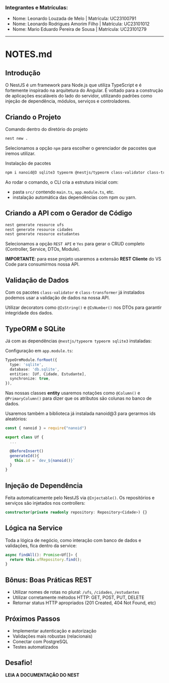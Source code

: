 ### Integrantes e Matrículas:
- Nome: Leonardo Louzada de Melo | Matrícula: UC23100791
- Nome: Leonardo Rodrigues Amorim Filho | Matrícula: UC23101012
- Nome: Mario Eduardo Pereira de Sousa | Matrícula: UC23101279

---

# NOTES.md

## Introdução

O NestJS é um framework para Node.js que utiliza TypeScript e é fortemente inspirado na arquitetura do Angular. É voltado para a construção de aplicações escaláveis do lado do servidor, utilizando padrões como injeção de dependência, módulos, serviços e controladores.

## Criando o Projeto

Comando dentro do diretório do projeto

```bash
nest new .
```
Selecionamos a opção `npm` para escolher o gerenciador de pacostes que iremos utilizar.

Instalação de pacotes

```bash
npm i nanoid@3 sqlite3 typeorm @nestjs/typeorm class-validator class-transformer
```

Ao rodar o comando, o CLI cria a estrutura inicial com:
- pasta `src/` contendo `main.ts`, `app.module.ts`, etc.
- instalação automática das dependências com npm ou yarn.

## Criando a API com o Gerador de Código

```bash
nest generate resource ufs
nest generate resource cidades
nest generate resource estudantes
```

Selecionamos a opção `REST API` e `Yes` para gerar o CRUD completo (Controller, Service, DTOs, Module).

**IMPORTANTE**: para esse projeto usaremos a extensão **REST Cliente** do VS Code para consumirmos nossa API.

## Validação de Dados

Com os pacotes `class-validator` e `class-transformer` já instalados podemos usar a validação de dados na nossa API.

Utilizar decorators como `@IsString()` e `@IsNumber()` nos DTOs para garantir integridade dos dados.

## TypeORM e SQLite

Já com as dependências `@nestjs/typeorm typeorm sqlite3` instaladas:

Configuração em `app.module.ts`:

```ts
TypeOrmModule.forRoot({
  type: 'sqlite',
  database: 'db.sqlite',
  entities: [Uf, Cidade, Estudante],
  synchronize: true,
}),
```
Nas nossas classes **entity** usaremos notações como `@Column()` e `@PrimaryColumn()` para dizer que os atributos são colunas no banco de dados.

Usaremos também a biblioteca já instalada nanoid@3 para gerarmos ids aleatórios:

```ts
const { nanoid } = require("nanoid")

export class Uf {
  ...

  @BeforeInsert()
  generateId(){
    this.id = `dev_${nanoid()}`
  }
}
```

## Injeção de Dependência

Feita automaticamente pelo NestJS via `@Injectable()`. Os repositórios e serviços são injetados nos controllers:

```ts
constructor(private readonly repository: Repository<Cidade>) {}
```

## Lógica na Service

Toda a lógica de negócio, como interação com banco de dados e validações, fica dentro da service:

```ts
async findAll(): Promise<Uf[]> {
  return this.ufRepository.find();
}
```

## Bônus: Boas Práticas REST

- Utilizar nomes de rotas no plural: `/ufs`, `/cidades`, `/estudantes`
- Utilizar corretamente métodos HTTP: GET, POST, PUT, DELETE
- Retornar status HTTP apropriados (201 Created, 404 Not Found, etc)

## Próximos Passos

- Implementar autenticação e autorização
- Validações mais robustas (relacionais)
- Conectar com PostgreSQL
- Testes automatizados

## Desafio!

**LEIA A DOCUMENTAÇÃO DO NEST**
